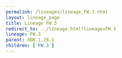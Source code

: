 ```yaml
---
permalink: /lineages/lineage_FW.3.html
layout: lineage_page
title: Lineage FW.3
redirect_to: ../lineage.html?lineage=FW.3
lineage: FW.3
parent: XBB.1.28.1
children: ['FW.3']
---
```

